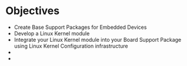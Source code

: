 # Objectives

- Create Base Support Packages for Embedded Devices
- Develop a Linux Kernel module
- Integrate your Linux Kernel module into your Board Support Package using Linux Kernel Configuration infrastructure
- 
- 